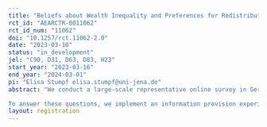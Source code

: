 ```yaml
---
title: "Beliefs about Wealth Inequality and Preferences for Redistribution"
rct_id: "AEARCTR-0011062"
rct_id_num: "11062"
doi: "10.1257/rct.11062-2.0"
date: "2023-03-10"
status: "in_development"
jel: "C90, D31, D63, D83, H23"
start_year: "2023-03-16"
end_year: "2024-03-01"
pi: "Elisa Stumpf elisa.stumpf@uni-jena.de"
abstract: "We conduct a large-scale representative online survey in Germany to analyze what survey participants know about the German wealth distribution and their position in it, how preferences for redistribution of wealth are affected by an information treatment and what role the characteristics of the potential taxpayer play for the preferences for redistribution. 
To answer these questions, we implement an information provision experiment and a vignette study. Participants are randomly assigned to one of two treatment groups, a control group or the vignette group. The first treatment group receives information about the actual shape of the German wealth distribution using histograms and the second treatment group gets informed about their individual position in the wealth distribution. Our outcomes capture wealth inequality aversion, preferences for redistribution of wealth, equality of opportunity and the introduction of a specific yearly wealth tax. Additionally, the vignette group states their support for a one-off wealth tax."
layout: registration
---
```


